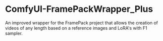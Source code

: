 # ComfyUI-FramePackWrapper_Plus
An improved wrapper for the FramePack project that allows the creation of videos of any length based on a reference images and LoRA's with F1 sampler.
